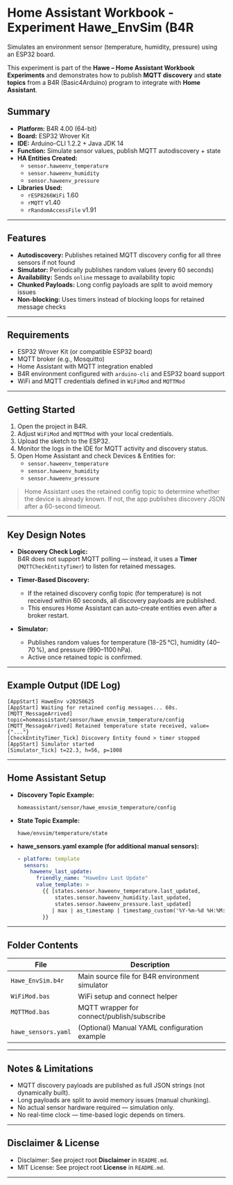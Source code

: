 # Home Assistant Workbook - Experiment Hawe_EnvSim (B4R

Simulates an environment sensor (temperature, humidity, pressure) using an ESP32 board.

This experiment is part of the **Hawe – Home Assistant Workbook Experiments** and demonstrates how to publish **MQTT discovery** and **state topics** from a B4R (Basic4Arduino) program to integrate with **Home Assistant**.

## Summary

- **Platform:** B4R 4.00 (64-bit)
- **Board:** ESP32 Wrover Kit
- **IDE:** Arduino-CLI 1.2.2 + Java JDK 14
- **Function:** Simulate sensor values, publish MQTT autodiscovery + state
- **HA Entities Created:**
  - `sensor.haweenv_temperature`
  - `sensor.haweenv_humidity`
  - `sensor.haweenv_pressure`
- **Libraries Used:**
  - `rESP8266WiFi` 1.60
  - `rMQTT` v1.40
  - `rRandomAccessFile` v1.91

---

## Features

- **Autodiscovery:** Publishes retained MQTT discovery config for all three sensors if not found
- **Simulator:** Periodically publishes random values (every 60 seconds)
- **Availability:** Sends `online` message to availability topic
- **Chunked Payloads:** Long config payloads are split to avoid memory issues
- **Non-blocking:** Uses timers instead of blocking loops for retained message checks

---

## Requirements

- ESP32 Wrover Kit (or compatible ESP32 board)
- MQTT broker (e.g., Mosquitto)
- Home Assistant with MQTT integration enabled
- B4R environment configured with `arduino-cli` and ESP32 board support
- WiFi and MQTT credentials defined in `WiFiMod` and `MQTTMod`

---

## Getting Started

1. Open the project in B4R.
2. Adjust `WiFiMod` and `MQTTMod` with your local credentials.
3. Upload the sketch to the ESP32.
4. Monitor the logs in the IDE for MQTT activity and discovery status.
5. Open Home Assistant and check Devices & Entities for:
   - `sensor.haweenv_temperature`
   - `sensor.haweenv_humidity`
   - `sensor.haweenv_pressure`

> Home Assistant uses the retained config topic to determine whether the device is already known. If not, the app publishes discovery JSON after a 60-second timeout.

---

## Key Design Notes

- **Discovery Check Logic:**  
  B4R does not support MQTT polling — instead, it uses a **Timer** (`MQTTCheckEntityTimer`) to listen for retained messages.

- **Timer-Based Discovery:**  
  - If the retained discovery config topic (for temperature) is not received within 60 seconds, all discovery payloads are published.
  - This ensures Home Assistant can auto-create entities even after a broker restart.

- **Simulator:**  
  - Publishes random values for temperature (18–25 °C), humidity (40–70 %), and pressure (990–1100 hPa).
  - Active once retained topic is confirmed.

---

## Example Output (IDE Log)

```text
[AppStart] HaweEnv v20250625
[AppStart] Waiting for retained config messages... 60s.
[MQTT_MessageArrived] topic=homeassistant/sensor/hawe_envsim_temperature/config
[MQTT_MessageArrived] Retained temperature state received, value={"..."}
[CheckEntityTimer_Tick] Discovery Entity found > timer stopped
[AppStart] Simulator started
[Simulator_Tick] t=22.3, h=56, p=1008
```

---

## Home Assistant Setup

- **Discovery Topic Example:**
  ```
  homeassistant/sensor/hawe_envsim_temperature/config
  ```

- **State Topic Example:**
  ```
  hawe/envsim/temperature/state
  ```

- **hawe_sensors.yaml example (for additional manual sensors):**
  ```yaml
  - platform: template
    sensors:
      haweenv_last_update:
        friendly_name: "HaweEnv Last Update"
        value_template: >
          {{ [states.sensor.haweenv_temperature.last_updated,
              states.sensor.haweenv_humidity.last_updated,
              states.sensor.haweenv_pressure.last_updated]
             | max | as_timestamp | timestamp_custom('%Y-%m-%d %H:%M:%S', true)
          }}
  ```

---

## Folder Contents

| File                      | Description                                   |
|---------------------------|-----------------------------------------------|
| `Hawe_EnvSim.b4r`         | Main source file for B4R environment simulator |
| `WiFiMod.bas`             | WiFi setup and connect helper                 |
| `MQTTMod.bas`             | MQTT wrapper for connect/publish/subscribe    |
| `hawe_sensors.yaml`       | (Optional) Manual YAML configuration example  |

---

## Notes & Limitations

- MQTT discovery payloads are published as full JSON strings (not dynamically built).
- Long payloads are split to avoid memory issues (manual chunking).
- No actual sensor hardware required — simulation only.
- No real-time clock — time-based logic depends on timers.

---

## Disclaimer & License

- Disclaimer: See project root **Disclaimer** in `README.md`.
- MIT License: See project root **License** in `README.md`.

---

